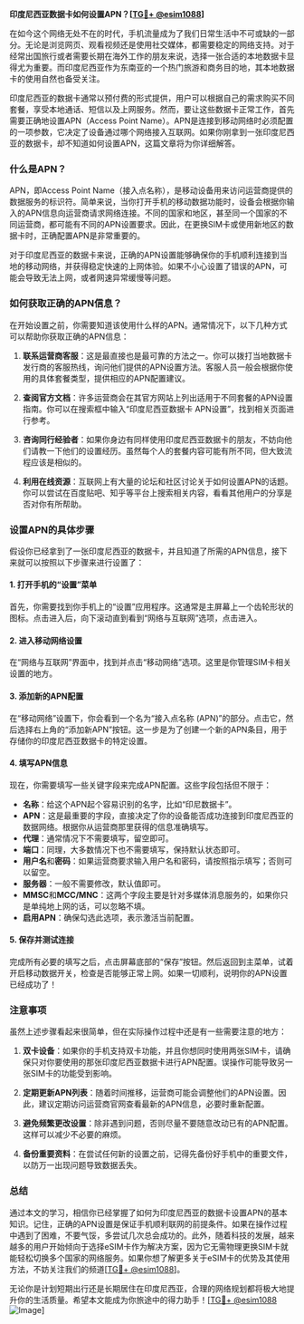 **印度尼西亚数据卡如何设置APN？[[TG💪+ @esim1088](https://t.me/s/esim1088)]**

在如今这个网络无处不在的时代，手机流量成为了我们日常生活中不可或缺的一部分。无论是浏览网页、观看视频还是使用社交媒体，都需要稳定的网络支持。对于经常出国旅行或者需要长期在海外工作的朋友来说，选择一张合适的本地数据卡显得尤为重要。而印度尼西亚作为东南亚的一个热门旅游和商务目的地，其本地数据卡的使用自然也备受关注。

印度尼西亚的数据卡通常以预付费的形式提供，用户可以根据自己的需求购买不同套餐，享受本地通话、短信以及上网服务。然而，要让这些数据卡正常工作，首先需要正确地设置APN（Access Point Name）。APN是连接到移动网络时必须配置的一项参数，它决定了设备通过哪个网络接入互联网。如果你刚拿到一张印度尼西亚的数据卡，却不知道如何设置APN，这篇文章将为你详细解答。

### 什么是APN？

APN，即Access Point Name（接入点名称），是移动设备用来访问运营商提供的数据服务的标识符。简单来说，当你打开手机的移动数据功能时，设备会根据你输入的APN信息向运营商请求网络连接。不同的国家和地区，甚至同一个国家的不同运营商，都可能有不同的APN设置要求。因此，在更换SIM卡或使用新地区的数据卡时，正确配置APN是非常重要的。

对于印度尼西亚的数据卡来说，正确的APN设置能够确保你的手机顺利连接到当地的移动网络，并获得稳定快速的上网体验。如果不小心设置了错误的APN，可能会导致无法上网，或者网速异常缓慢等问题。

### 如何获取正确的APN信息？

在开始设置之前，你需要知道该使用什么样的APN。通常情况下，以下几种方式可以帮助你获取正确的APN信息：

1. **联系运营商客服**：这是最直接也是最可靠的方法之一。你可以拨打当地数据卡发行商的客服热线，询问他们提供的APN设置方法。客服人员一般会根据你使用的具体套餐类型，提供相应的APN配置建议。

2. **查阅官方文档**：许多运营商会在其官方网站上列出适用于不同套餐的APN设置指南。你可以在搜索框中输入“印度尼西亚数据卡 APN设置”，找到相关页面进行参考。

3. **咨询同行经验者**：如果你身边有同样使用印度尼西亚数据卡的朋友，不妨向他们请教一下他们的设置经历。虽然每个人的套餐内容可能有所不同，但大致流程应该是相似的。

4. **利用在线资源**：互联网上有大量的论坛和社区讨论关于如何设置APN的话题。你可以尝试在百度贴吧、知乎等平台上搜索相关内容，看看其他用户的分享是否对你有所帮助。

### 设置APN的具体步骤

假设你已经拿到了一张印度尼西亚的数据卡，并且知道了所需的APN信息，接下来就可以按照以下步骤来进行设置了：

#### 1. 打开手机的“设置”菜单
首先，你需要找到你手机上的“设置”应用程序。这通常是主屏幕上一个齿轮形状的图标。点击进入后，向下滚动直到看到“网络与互联网”选项，点击进入。

#### 2. 进入移动网络设置
在“网络与互联网”界面中，找到并点击“移动网络”选项。这里是你管理SIM卡相关设置的地方。

#### 3. 添加新的APN配置
在“移动网络”设置下，你会看到一个名为“接入点名称 (APN)”的部分。点击它，然后选择右上角的“添加新APN”按钮。这一步是为了创建一个新的APN条目，用于存储你的印度尼西亚数据卡的特定设置。

#### 4. 填写APN信息
现在，你需要填写一些关键字段来完成APN配置。这些字段包括但不限于：
- **名称**：给这个APN起个容易识别的名字，比如“印尼数据卡”。
- **APN**：这是最重要的字段，直接决定了你的设备能否成功连接到印度尼西亚的数据网络。根据你从运营商那里获得的信息准确填写。
- **代理**：通常情况下不需要填写，留空即可。
- **端口**：同理，大多数情况下也不需要填写，保持默认状态即可。
- **用户名**和**密码**：如果运营商要求输入用户名和密码，请按照指示填写；否则可以留空。
- **服务器**：一般不需要修改，默认值即可。
- **MMSC**和**MCC/MNC**：这两个字段主要是针对多媒体消息服务的，如果你只是单纯地上网的话，可以忽略不填。
- **启用APN**：确保勾选此选项，表示激活当前配置。

#### 5. 保存并测试连接
完成所有必要的填写之后，点击屏幕底部的“保存”按钮。然后返回到主菜单，试着开启移动数据开关，检查是否能够正常上网。如果一切顺利，说明你的APN设置已经成功了！

### 注意事项

虽然上述步骤看起来很简单，但在实际操作过程中还是有一些需要注意的地方：

1. **双卡设备**：如果你的手机支持双卡功能，并且你想同时使用两张SIM卡，请确保只对你要使用的那张印度尼西亚数据卡进行APN配置。误操作可能导致另一张SIM卡的功能受到影响。

2. **定期更新APN列表**：随着时间推移，运营商可能会调整他们的APN设置。因此，建议定期访问运营商官网查看最新的APN信息，必要时重新配置。

3. **避免频繁更改设置**：除非遇到问题，否则尽量不要随意改动已有的APN配置。这样可以减少不必要的麻烦。

4. **备份重要资料**：在尝试任何新的设置之前，记得先备份好手机中的重要文件，以防万一出现问题导致数据丢失。

### 总结

通过本文的学习，相信你已经掌握了如何为印度尼西亚的数据卡设置APN的基本知识。记住，正确的APN设置是保证手机顺利联网的前提条件。如果在操作过程中遇到了困难，不要气馁，多尝试几次总会成功的。此外，随着科技的发展，越来越多的用户开始倾向于选择eSIM卡作为解决方案，因为它无需物理更换SIM卡就能轻松切换多个国家的网络服务。如果你想了解更多关于eSIM卡的优势及其使用方法，不妨关注我们的频道[[TG💪+ @esim1088](https://t.me/s/esim1088)]。

无论你是计划短期出行还是长期居住在印度尼西亚，合理的网络规划都将极大地提升你的生活质量。希望本文能成为你旅途中的得力助手！[[TG💪+ @esim1088](https://t.me/s/esim1088) ![Image](https://i.postimg.cc/4NQfJmqS/Snipaste-2025-05-13-00-14-12.png)]